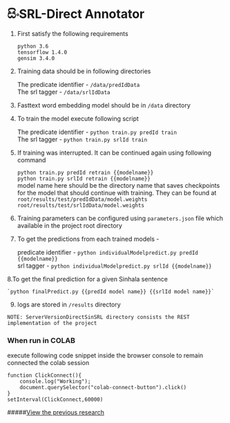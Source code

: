 # සිංSRL-Direct Annotator

1. First satisfy the following requirements
    
    `python 3.6`  
    `tensorflow 1.4.0`  
    `gensim 3.4.0`  
    
2. Training data should be in following directories

    The predicate identifier - `/data/predIdData`  
    The srl tagger - `/data/srlIdData`

3. Fasttext word embedding model should be in `/data` directory

4. To train the model execute following script

    The predicate identifier - `python train.py predId train`  
    The srl tagger - `python train.py srlId train`

5. If training was interrupted. It can be continued again using following command
    
    `python train.py predId retrain {{modelname}}`  
    `python train.py srlId retrain {{modelname}}`  
    model name here should be the directory name that saves checkpoints for the model that should continue with training. They can be found at 
    `root/results/test/predIdData/model.weights`  
    `root/results/test/srlIdData/model.weights`  
    
6. Training parameters can be configured using `parameters.json` file which available in the project root directory
    
7. To get the predictions from each trained models -

    predicate identifier - `python individualModelpredict.py predId {{modelname}}`  
    srl tagger - `python individualModelpredict.py srlId {{modelname}}`  
               
8.To get the final prediction for a given Sinhala sentence 
    
    `python finalPredict.py {{predId model name}} {{srlId model name}}`  

9. logs are stored in `/results` directory

```NOTE: ServerVersionDirectSinSRL directory consists the REST implementation of the project```

### When run in COLAB
execute following code snippet inside the browser console to remain connected the colab session

```
function ClickConnect(){
    console.log("Working"); 
    document.querySelector("colab-connect-button").click() 
}
setInterval(ClickConnect,60000)

```

#####[View the previous research](http://www.colips.org/conferences/ialp2020/proceedings/papers/IALP2020_P51.pdf)